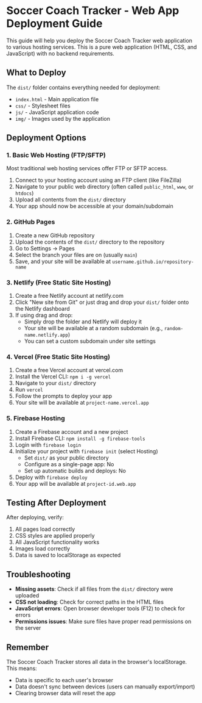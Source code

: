 # Soccer Coach Tracker - Web App Deployment Guide

This guide will help you deploy the Soccer Coach Tracker web application to various hosting services. This is a pure web application (HTML, CSS, and JavaScript) with no backend requirements.

## What to Deploy

The `dist/` folder contains everything needed for deployment:
- `index.html` - Main application file
- `css/` - Stylesheet files
- `js/` - JavaScript application code
- `img/` - Images used by the application

## Deployment Options

### 1. Basic Web Hosting (FTP/SFTP)

Most traditional web hosting services offer FTP or SFTP access.

1. Connect to your hosting account using an FTP client (like FileZilla)
2. Navigate to your public web directory (often called `public_html`, `www`, or `htdocs`)
3. Upload all contents from the `dist/` directory
4. Your app should now be accessible at your domain/subdomain

### 2. GitHub Pages

1. Create a new GitHub repository
2. Upload the contents of the `dist/` directory to the repository
3. Go to Settings → Pages
4. Select the branch your files are on (usually `main`)
5. Save, and your site will be available at `username.github.io/repository-name`

### 3. Netlify (Free Static Site Hosting)

1. Create a free Netlify account at netlify.com
2. Click "New site from Git" or just drag and drop your `dist/` folder onto the Netlify dashboard
3. If using drag and drop:
   - Simply drop the folder and Netlify will deploy it
   - Your site will be available at a random subdomain (e.g., `random-name.netlify.app`)
   - You can set a custom subdomain under site settings

### 4. Vercel (Free Static Site Hosting)

1. Create a free Vercel account at vercel.com
2. Install the Vercel CLI: `npm i -g vercel`
3. Navigate to your `dist/` directory
4. Run `vercel`
5. Follow the prompts to deploy your app
6. Your site will be available at `project-name.vercel.app`

### 5. Firebase Hosting

1. Create a Firebase account and a new project
2. Install Firebase CLI: `npm install -g firebase-tools`
3. Login with `firebase login`
4. Initialize your project with `firebase init` (select Hosting)
   - Set `dist/` as your public directory
   - Configure as a single-page app: No
   - Set up automatic builds and deploys: No
5. Deploy with `firebase deploy`
6. Your app will be available at `project-id.web.app`

## Testing After Deployment

After deploying, verify:

1. All pages load correctly
2. CSS styles are applied properly
3. All JavaScript functionality works
4. Images load correctly
5. Data is saved to localStorage as expected

## Troubleshooting

- **Missing assets**: Check if all files from the `dist/` directory were uploaded
- **CSS not loading**: Check for correct paths in the HTML files
- **JavaScript errors**: Open browser developer tools (F12) to check for errors
- **Permissions issues**: Make sure files have proper read permissions on the server

## Remember

The Soccer Coach Tracker stores all data in the browser's localStorage. This means:
- Data is specific to each user's browser
- Data doesn't sync between devices (users can manually export/import)
- Clearing browser data will reset the app